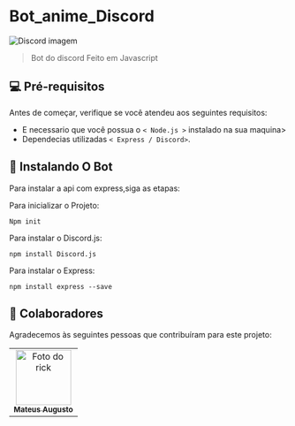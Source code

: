 # Bot_anime_Discord

<img src="https://bs-uploads.toptal.io/blackfish-uploads/blog/post/seo/og_image_file/og_image/21026/how-to-make-a-discord-bot-7c0fe302b98b05b145682344b3a4ec59.png" alt="Discord imagem">

> Bot do discord Feito em Javascript

## 💻 Pré-requisitos

Antes de começar, verifique se você atendeu aos seguintes requisitos:
<!---Estes são apenas requisitos de exemplo. Adicionar, duplicar ou remover conforme necessário--->
* E necessario que você possua o `< Node.js >` instalado na sua maquina>
* Dependecias utilizadas `< Express / Discord>`.

## 🚀 Instalando O Bot

Para instalar a api com express,siga as etapas:  

Para inicializar o Projeto:
```
Npm init
```
Para instalar o Discord.js:
```
npm install Discord.js
```
Para instalar o Express:
```
npm install express --save
```
## 🤝 Colaboradores

Agradecemos às seguintes pessoas que contribuíram para este projeto:

<table>
  <tr>
    <td align="center">
      <a href="#">
        <img src="https://i.pinimg.com/736x/a0/fd/24/a0fd243fc8a65b1618cfa58701cd5078.jpg" width="100px;" alt="Foto do rick"/><br>
        <sub>
          <b>Mateus Augusto</b>
        </sub>
      </a>
    </td>
  </tr>
</table>

